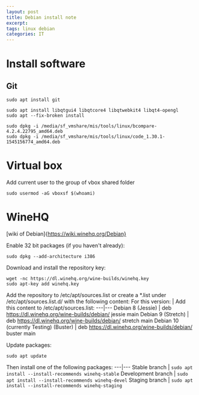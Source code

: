 ```yaml
---
layout: post
title: Debian install note
excerpt:
tags: linux debian
categories: IT
---
```


# Install software
## Git
```
sudo apt install git

sudo apt install libqtgui4 libqtcore4 libqtwebkit4 libqt4-opengl
sudo apt --fix-broken install

sudo dpkg -i /media/sf_vmshare/mis/tools/linux/bcompare-4.2.4.22795_amd64.deb
sudo dpkg -i /media/sf_vmshare/mis/tools/linux/code_1.30.1-1545156774_amd64.deb
```

# Virtual box
Add current user to the group of vbox shared folder
```
sudo usermod -aG vboxsf $(whoami)
````

# WineHQ
[wiki of Debian]{https://wiki.winehq.org/Debian}

Enable 32 bit packages (if you haven't already):
```
sudo dpkg --add-architecture i386
```
Download and install the repository key:
```
wget -nc https://dl.winehq.org/wine-builds/winehq.key
sudo apt-key add winehq.key
```

Add the repository to /etc/apt/sources.list or create a *.list under /etc/apt/sources.list.d/ with the following content: 
For this version: | Add this content to /etc/apt/sources.list: 
---|---
Debian 8 (Jessie) 	| deb https://dl.winehq.org/wine-builds/debian/ jessie main
Debian 9 (Stretch) 	| deb https://dl.winehq.org/wine-builds/debian/ stretch main
Debian 10 (currently Testing) (Buster) 	| deb https://dl.winehq.org/wine-builds/debian/ buster main 

Update packages:
```
sudo apt update
```
Then install one of the following packages:
---|---
Stable branch 	| ```sudo apt install --install-recommends winehq-stable```
Development branch 	| ```sudo apt install --install-recommends winehq-devel```
Staging branch 	| ```sudo apt install --install-recommends winehq-staging```



